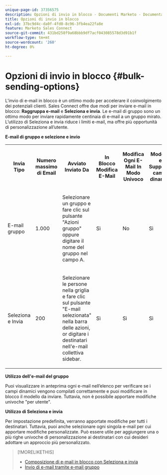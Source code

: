 ```yaml
---
unique-page-id: 37356575
description: Opzioni di invio in blocco - Documenti Marketo - Documentazione del prodotto
title: Opzioni di invio in blocco
exl-id: 37bc9d4c-da0f-4fd0-8c96-3fb4ea22fa8e
feature: Marketo Sales Connect
source-git-commit: 431bd258f9a68bbb9df7acf043085578d3d91b1f
workflow-type: tm+mt
source-wordcount: '260'
ht-degree: 0%

---
```


# Opzioni di invio in blocco {#bulk-sending-options}

L’invio di e-mail in blocco è un ottimo modo per accelerare il coinvolgimento dei potenziali clienti. Sales Connect offre due modi per inviare e-mail in blocco: **Raggruppa e-mail** e **Seleziona e invia**. Le e-mail di gruppo sono un ottimo modo per inviare rapidamente centinaia di e-mail a un gruppo mirato. L’utilizzo di Seleziona e invia riduce i limiti e-mail, ma offre più opportunità di personalizzazione all’utente.

**E-mail di gruppo e selezione e invio**

<table> 
 <colgroup> 
  <col> 
  <col> 
  <col> 
  <col> 
  <col> 
  <col> 
 </colgroup> 
 <tbody> 
  <tr> 
   <th><p><span>Invia</span><span> Tipo</span> </p></th> 
   <th><p><span>Numero massimo di </span><span>E</span><span>mail</span> </p></th> 
   <th><p><span>Avviato </span><span>Inviato Da</span></p></th> 
   <th><p><span>In Blocco </span><span>Modifica E-Mail</span> </p></th> 
   <th><p><span>Modifica</span><span> Ogni E-Mail </span><span>In Modo Univoco</span> </p></th> 
   <th><p><span>Modello e </span><span>Supporto campi dinamici</span> </p></th> 
  </tr> 
  <tr> 
   <td><p><span>E-mail gruppo</span> </p></td> 
   <td><p><span>1.000</span> </p></td> 
   <td><p><span>Selezionare un gruppo e fare clic</span><span> sul pulsante </span><span>"Azioni gruppo"</span><span> oppure digitare il nome del gruppo nel campo A. </span> </p></td> 
   <td><p><span>Sì</span> </p></td> 
   <td><p><span>No</span> </p></td> 
   <td><p><span>Sì</span> </p></td> 
  </tr> 
  <tr> 
   <td><p><span>Seleziona </span><span>e </span><span>Invia</span> </p></td> 
   <td><p><span>200</span> </p></td> 
   <td><p><span>Selezionare le persone nella griglia e fare clic sul pulsante "E-mail selezionata" nella barra delle azioni</span><span>, o</span><span>r digitare i destinatari nell'e-mail collettiva </span><span>sidebar</span><span>.</span></p></td> 
   <td><p><span>Sì</span> </p></td> 
   <td><p><span>Sì</span> </p></td> 
   <td><p><span>Sì</span> </p></td> 
  </tr> 
 </tbody> 
</table>

**Utilizzo dell&#39;e-mail del gruppo**

Puoi visualizzare in anteprima ogni e-mail nell’elenco per verificare se i campi dinamici vengono compilati correttamente e puoi modificare in blocco il modello da inviare. Tuttavia, non è possibile apportare modifiche univoche &quot;per utente&quot;.

**Utilizzo di Seleziona e invia**

Per impostazione predefinita, verranno apportate modifiche per tutti i destinatari. Tuttavia, puoi anche selezionare ogni singola e-mail per cui apportare modifiche personalizzate. Può essere utile per aggiungere una o più righe univoche di personalizzazione ai destinatari con cui desideri adottare un approccio più personalizzato.

>[!MORELIKETHIS]
>
>* [Composizione di e-mail in blocco con Seleziona e invia](/help/marketo/product-docs/marketo-sales-connect/email/using-the-compose-window/composing-bulk-emails-with-select-and-send.md#sending-emails)
>* [Invio di e-mail tramite e-mail gruppo](/help/marketo/product-docs/marketo-sales-connect/email/using-the-compose-window/sending-emails-via-group-email.md)
